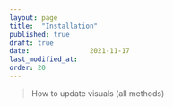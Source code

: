 ```yaml
---
layout: page
title:  "Installation"
published: true
draft: true
date:               2021-11-17
last_modified_at:  
order: 20
---
```

> How to update visuals (all methods)